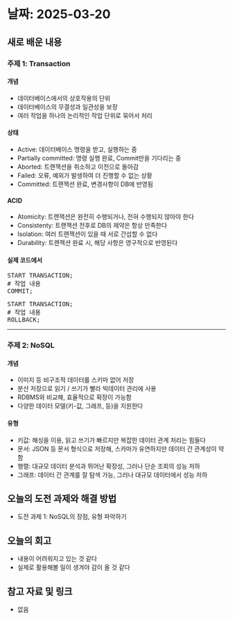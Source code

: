 # 날짜: 2025-03-20

## 새로 배운 내용
### 주제 1: Transaction
#### 개념
- 데이터베이스에서의 상호작용의 단위
- 데이터베이스의 무결성과 일관성을 보장
- 여러 작업을 하나의 논리적인 작업 단위로 묶어서 처리

#### 상태
- Active: 데이터베이스 명령을 받고, 실행하는 중
- Partially committed: 명령 실행 완료, Commit만을 기다리는 중
- Aborted: 트랜잭션을 취소하고 이전으로 돌아감
- Failed: 오류, 예외가 발생하여 더 진행할 수 없는 상황
- Committed: 트랜잭션 완료, 변경사항이 DB에 반영됨

#### ACID
- Atomicity: 트랜잭션은 완전히 수행되거나, 전혀 수행되지 않아야 한다
- Consistenty: 트랜잭션 전후로 DB의 제약은 항상 만족한다
- Isolation: 여러 트랜잭션이 있을 때 서로 간섭할 수 없다
- Durability: 트랜잭션 완료 시, 해당 사항은 영구적으로 반영된다

#### 실제 코드에서
<pre>
START TRANSACTION;
# 작업 내용
COMMIT;
</pre>

<pre>
START TRANSACTION;
# 작업 내용
ROLLBACK;
</pre>

---

### 주제 2: NoSQL
#### 개념
- 이미지 등 비구조적 데이터를 스키마 없어 저장
- 분산 저장으로 읽기 / 쓰기가 빨라 빅데이터 관리에 사용
- RDBMS와 비교해, 효율적으로 확장이 가능함
- 다양한 데이터 모델(키-값, 그래프, 등)을 지원한다

#### 유형
- 키값: 해싱을 이용, 읽고 쓰기가 빠르지만 복잡한 데이터 관계 처리는 힘들다
- 문서: JSON 등 문서 형식으로 저장해, 스카마가 유연하지만 데이터 간 관계성이 약함
- 행렬: 대규모 데이터 분석과 뛰어난 확장성, 그러나 단순 조회의 성능 저하
- 그래프: 데이터 간 관계를 잘 탐색 가능, 그러나 대규모 데이터에서 성능 저하

## 오늘의 도전 과제와 해결 방법
- 도전 과제 1: NoSQL의 장점, 유형 파악하기

## 오늘의 회고
- 내용이 어려워지고 있는 것 같다
- 실제로 활용해볼 일이 생겨야 감이 올 것 같다

## 참고 자료 및 링크
- 없음
